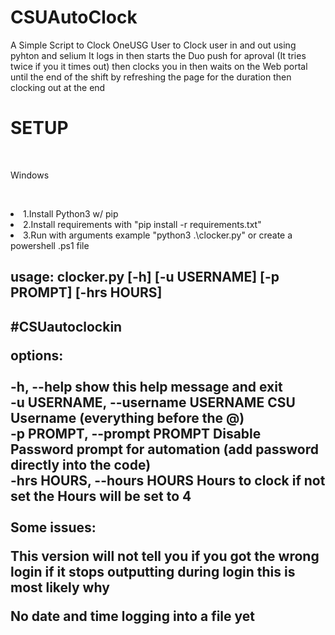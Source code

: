 # CSUAutoClock
 A Simple Script to Clock OneUSG User to Clock user in and out using pyhton and selium
It logs in then starts the Duo push for aproval (It tries twice if you it times out) then clocks you in then waits on the Web portal until the end of the shift by refreshing the page for the duration then clocking out at the end 
<h1>SETUP</h1><br/>
<p>Windows<p/><br/>
<li>1.Install Python3 w/ pip
<li>2.Install requirements with "pip install -r requirements.txt"
<li>3.Run with arguments  example "python3 .\clocker.py" or create a powershell .ps1 file


<h2>usage: clocker.py [-h] [-u USERNAME] [-p PROMPT] [-hrs HOURS]<h2/>

#CSUautoclockin

options:<br/>
 <br/> -h, --help            show this help message and exit
 <br/> -u USERNAME, --username USERNAME
                        CSU Username (everything before the @)
<br/>  -p PROMPT, --prompt PROMPT
                        Disable Password prompt for automation (add password
                        directly into the code)
<br/>  -hrs HOURS, --hours HOURS
                        Hours to clock if not set the Hours will be set to 4
 <br/> <br/>Some issues: 

This version will not tell you if you got the wrong login if it stops outputting during login this is most likely why

No date and time logging  into a file yet 
